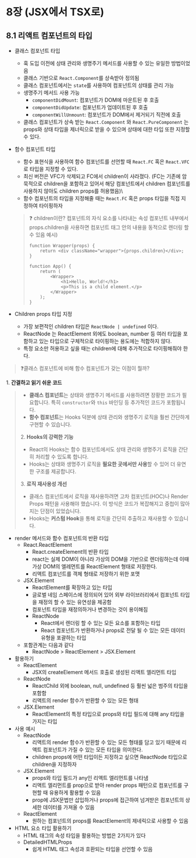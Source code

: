# 8장 (JSX에서 TSX로)

## 8.1 리액트 컴포넌트의 타입

- 클래스 컴포넌트 타입
    - 훅 도입 이전에 상태 관리와 생명주기 메서드를 사용할 수 있는 유일한 방법이었음
    - 클래스 기반으로 `React.Component`를 상속받아 정의됨
    - 클래스 컴포넌트에서는 `state`를 사용하여 컴포넌트의 상태를 관리 가능
    - 생명주기 메서드 사용 가능
        - `componentDidMount`: 컴포넌트가 DOM에 마운트된 후 호출
        - `componentDidUpdate`: 컴포넌트가 업데이트된 후 호출
        - `componentWillUnmount`: 컴포넌트가 DOM에서 제거되기 직전에 호출
    - 클래스 컴포넌트가 상속 받는 `React.Component` 와 `React.PureComponent` 는 props와 상태 타입을 제너릭으로 받을 수 있으며 상태에 대한 타입 또한 지정할 수 있다.
- 함수 컴포넌트 타입
    - 함수 표현식을 사용하여 함수 컴포넌트를 선언할 때 `React.FC` 혹은 `React.VFC` 로 타입을 지정할 수 있다.
    - 최신 버전은 VFC가 삭제되고 FC에서 children이 사라졌다. (FC는 기존에 암묵적으로 children을 포함하고 있어서 해당 컴포넌트에서 children 컴포넌트를 사용하지 않아도 children props를 허용했음)\
    - 함수 컴포넌트의 타입을 지정해줄 때는 `React.FC` 혹은 props 타입을 직접 지정하여 타이핑하자
    
    > ❓ children이란?
    컴포넌트의 자식 요소를 나타내는 속성
    컴포넌트 내부에서 props.children을 사용하면 컴포넌트 태그 안의 내용을 동적으로 렌더링 할 수 있음
    예시)
    > 
    > 
    > ```tsx
    > function Wrapper(props) {
    >     return <div className="wrapper">{props.children}</div>;
    > }
    > 
    > function App() {
    >     return (
    >         <Wrapper>
    >             <h1>Hello, World!</h1>
    >             <p>This is a child element.</p>
    >         </Wrapper>
    >     );
    > }
    > ```
    > 
- Children props 타입 지정
    - 가장 보편적인 children 타입은 `ReactNode | undefined` 이다.
    - ReactNode 는 ReactElement 외에도 boolean, number 등 여러 타입을 포함하고 있는 타입으로 구체적으로 타이핑하는 용도에는 적합하지 않다.
    - 특정 요소만 허용하고 싶을 때는 children에 대해 추가적으로 타이핑해줘야 한다.
    

> ❓클래스 컴포넌트에 비해 함수 컴포넌트가 갖는 이점이 뭘까?

1. **간결하고 읽기 쉬운 코드**
> 
> - **클래스 컴포넌트**는 상태와 생명주기 메서드를 사용하려면 장황한 코드가 필요합니다. 특히 `constructor`와 `this` 바인딩 등 추가적인 코드가 포함됩니다.
> - **함수 컴포넌트**는 Hooks 덕분에 상태 관리와 생명주기 로직을 훨씬 간단하게 구현할 수 있습니다.
> 
> 2. **Hooks의 강력한 기능**
> 
> - React의 Hooks는 함수 컴포넌트에서도 상태 관리와 생명주기 로직을 간단히 처리할 수 있도록 합니다.
> - Hooks는 상태와 생명주기 로직을 **필요한 곳에서만 사용**할 수 있어 더 유연한 구조를 제공합니다.
> 
> 3. **로직 재사용성 개선**
> 
> - 클래스 컴포넌트에서 로직을 재사용하려면 고차 컴포넌트(HOC)나 Render Props 패턴을 사용해야 했습니다. 이 방식은 코드가 복잡해지고 중첩이 많아지는 단점이 있었습니다.
> - Hooks는 **커스텀 Hook**을 통해 로직을 간단히 추출하고 재사용할 수 있습니다.

- render 메서드와 함수 컴포넌트의 반환 타입
    - React.ReactElement
        - React.createElement의 반환 타입
        - react는 실제 DOM이 아니라 가상의 DOM을 기반으로 렌더링하는데 이때 가상 DOM의 엘레먼트를 ReactElement 형태로 저장한다.
        - 리액트 컴포넌트를 객체 형태로 저장하기 위한 포맷
    - JSX.Element
        - ReactElement를 확장하고 있는 타입
        - 글로벌 네임 스페이스에 정의되어 있어 외부 라이브러리에서 컴포넌트 타입을 재정의 할 수 있는 유연성을 제공함
        - 컴포넌트 타입을 재정의하거나 변경하는 것이 용이해짐
        - ReactNode
            - React에서 렌더링 할 수 있는 모든 요소를 포함하는 타입
            - React 컴포넌트가 반환하거나 props로 전달 될 수 있는 모든 데이터 유형을 포괄하는 타입
    - 포함관계는 다음과 같다
        - ReactNode > ReactElement > JSX.Element
- 활용하기
    - ReactElement
        - JSX의 createElement 메서드 호출로 생성된 리액트 엘리먼트 타입
    - ReactNode
        - ReactChild 외에 boolean, null, undefined 등 훨씬 넓은 범주의 타입을 포함함
        - 리액트의 render 함수가 반환할 수 있는 모든 형태
    - JSX.Element
        - ReactElement의 특정 타입으로 props와 타입 필드에 대해 any 타입을 가지는 타입
- 사용 예시
    - ReactNode
        - 리액트의 render 함수가 반환할 수 있는 모든 형태를 담고 있기 때문에 리액트 컴포넌트가 가질 수 있는 모든 타입을 의미한다.
        - children props에 어떤 타입이든 지정하고 싶으면 ReactNode 타입으로 children을 지정하자
    - JSX.Element
        - props와 타입 필드가 any인 리액트 엘리먼트를 나타냄
        - 리액트 엘리먼트를 prop으로 받아 render props 패턴으로 컴포넌트를 구현할 때 유용하게 활용할 수 있음
        - prop에 JSX문법만 삽입하거나 props에 접근하여 넘겨받은 컴포넌트의 상세한 데이터를 가져올 수 있음
    - ReactElement
        - 원하는 컴포넌트의 props를 ReactElement의 제네릭으로 사용할 수 있음
- HTML 요소 타입 활용하기
    - HTML 태그의 속성 타입을 활용하는 방법은 2가지가 있다
    - DetailedHTMLProps
        - 쉽게 HTML 태그 속성과 호환되는 타입을 선언할 수 있음